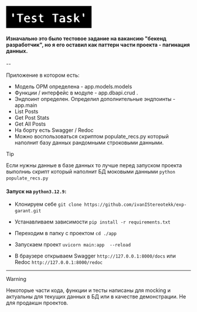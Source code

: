 <img alt="Test Task" src="test-task.svg" height="60" align="center">

#### Изначально это было тестовое задание на вакансию "бекенд разработчик", но я его оставил как паттерн части проекта - пагинация данных.


-- 

Приложение в котором есть:
- Модель ОРМ определена - app.models.models
- Функции / интерфейс в модуле - app.dbapi.crud .
- Эндпоинт определен. Определил дополнительные эндпоинты - app.main
 - List Posts
 - Get Post Stats
 - Get All Posts
- На борту есть Swagger / Redoc
- Можно воспользоваться скриптом populate_recs.py который наполнит базу данных рандомными строковыми данными.

> [!TIP]
> Если нужны данные в базе данных то лучше перед запуском проекта выполниь скрипт который наполнит БД моковыми данными
> `python populate_recs.py`

#### Запуск на `python3.12.9`:

- Клонируем себе `git clone https://github.com/ivanIStereotekk/exp-garant.git`

- Устанавливаем зависимости `pip install -r requirements.txt`

- Переходим в папку с проектом  `cd ./app`

- Запускаем проект `uvicorn main:app  --reload`

- В браузере открываем Swagger `http://127.0.0.1:8000/docs` или Redoc `http://127.0.0.1:8000/redoc`


--- 

> [!WARNING]
> Некоторые части кода, функции и тесты написаны для mocking и актуальны для текущих данных в БД или в качестве демонстрации. Не для продакшн проектов.